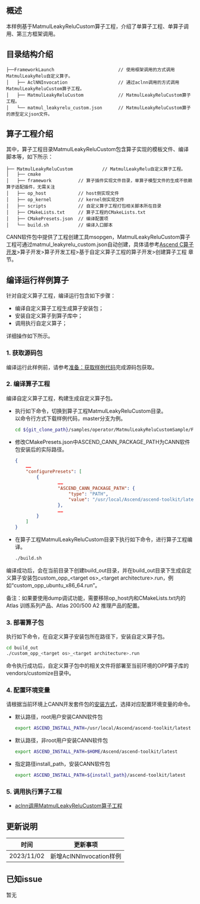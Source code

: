 ## 概述
本样例基于MatmulLeakyReluCustom算子工程，介绍了单算子工程、单算子调用、第三方框架调用。

## 目录结构介绍
```
├──FrameworkLaunch                        // 使用框架调用的方式调用MatmulLeakyRelu自定义算子。
│   ├── AclNNInvocation                   // 通过aclnn调用的方式调用MatmulLeakyReluCustom算子工程。
│   ├── MatmulLeakyReluCustom             // MatmulLeakyReluCustom算子工程。
│   └── matmul_leakyrelu_custom.json      // MatmulLeakyReluCustom算子的原型定义json文件。
```

## 算子工程介绍
其中，算子工程目录MatmulLeakyReluCustom包含算子实现的模板文件、编译脚本等，如下所示：
```
├── MatmulLeakyReluCustom           // MatmulLeakyRelu自定义算子工程。
│   ├── cmake
│   ├── framework          // 算子插件实现文件目录，单算子模型文件的生成不依赖算子适配插件，无需关注
│   ├── op_host            // host侧实现文件
│   ├── op_kernel          // kernel侧实现文件
│   ├── scripts            // 自定义算子工程打包相关脚本所在目录
│   ├── CMakeLists.txt     // 算子工程的CMakeLists.txt
│   ├── CMakePresets.json  // 编译配置项
│   └── build.sh           // 编译入口脚本
```
CANN软件包中提供了工程创建工具msopgen，MatmulLeakyReluCustom算子工程可通过matmul_leakyrelu_custom.json自动创建，具体请参考[Ascend C算子开发](https://hiascend.com/document/redirect/CannCommunityOpdevAscendC)>算子开发>算子开发工程>基于自定义算子工程的算子开发>创建算子工程 章节。

## 编译运行样例算子
针对自定义算子工程，编译运行包含如下步骤：
- 编译自定义算子工程生成算子安装包；
- 安装自定义算子到算子库中；
- 调用执行自定义算子；

详细操作如下所示。
### 1. 获取源码包
编译运行此样例前，请参考[准备：获取样例代码](../README.md#codeready)完成源码包获取。

### 2. 编译算子工程<a name="operatorcompile"></a>
编译自定义算子工程，构建生成自定义算子包。
  - 执行如下命令，切换到算子工程MatmulLeakyReluCustom目录。   
    以命令行方式下载样例代码，master分支为例。
    ```bash
    cd ${git_clone_path}/samples/operator/MatmulLeakyReluCustomSample/FrameworkLaunch/MatmulLeakyReluCustom
    ```

  - 修改CMakePresets.json中ASCEND_CANN_PACKAGE_PATH为CANN软件包安装后的实际路径。

    ```json
    {
        ……
        "configurePresets": [
            {
                    ……
                    "ASCEND_CANN_PACKAGE_PATH": {
                        "type": "PATH",
                        "value": "/usr/local/Ascend/ascend-toolkit/latest"        //请替换为CANN软件包安装后的实际路径。eg:/home/HwHiAiUser/Ascend/ascend-toolkit/latest
                    },
                    ……
            }
        ]
    }
    ```
  - 在算子工程MatmulLeakyReluCustom目录下执行如下命令，进行算子工程编译。

    ```bash
    ./build.sh
    ```
编译成功后，会在当前目录下创建build_out目录，并在build_out目录下生成自定义算子安装包custom_opp_\<target os>_\<target architecture>.run，例如“custom_opp_ubuntu_x86_64.run”。

备注：如果要使用dump调试功能，需要移除op_host内和CMakeLists.txt内的Atlas 训练系列产品、Atlas 200/500 A2 推理产品的配置。

### 3. 部署算子包
  执行如下命令，在自定义算子安装包所在路径下，安装自定义算子包。

  ```bash
  cd build_out
  ./custom_opp_<target os>_<target architecture>.run
  ```

  命令执行成功后，自定义算子包中的相关文件将部署至当前环境的OPP算子库的vendors/customize目录中。

### 4. 配置环境变量

  请根据当前环境上CANN开发套件包的[安装方式](https://hiascend.com/document/redirect/CannCommunityInstSoftware)，选择对应配置环境变量的命令。
  - 默认路径，root用户安装CANN软件包
    ```bash
    export ASCEND_INSTALL_PATH=/usr/local/Ascend/ascend-toolkit/latest
    ```
  - 默认路径，非root用户安装CANN软件包
    ```bash
    export ASCEND_INSTALL_PATH=$HOME/Ascend/ascend-toolkit/latest
    ```
  - 指定路径install_path，安装CANN软件包
    ```bash
    export ASCEND_INSTALL_PATH=${install_path}/ascend-toolkit/latest
    ```

### 5. 调用执行算子工程
- [aclnn调用MatmulLeakyReluCustom算子工程](./AclNNInvocation/README.md)

## 更新说明
| 时间       | 更新事项                |
| ---------- | ----------------------- |
| 2023/11/02 | 新增AclNNInvocation样例 |


## 已知issue

  暂无